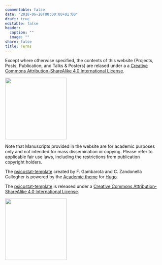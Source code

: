 ```yaml
---
commentable: false
date: "2018-06-28T00:00:00+01:00"
draft: true
editable: false
header:
  caption: ""
  image: ""
share: false
title: Terms
---
```


Except where otherwise specified, the contents of this website (Projects, Posts, Publication, and Talks & Posters) are relased under a  a [Creative Commons Attribution-ShareAlike 4.0 International License](https://creativecommons.org/licenses/by-sa/4.0/).

<div style= 2width: 30%">
  <img class= logo src="/img/CC-BY-SA.png" width="200" align="middle">
</div>

Note that Manuscripts provided in the website are for academic purposes only and not intended for mass dissemination or copying. Please refer to applicable fair use laws, including the restrictions from publication copyright holders.

The [psicostat-template](https://github.com/filippogambarota/psicostat_template) created by F. Gambarota and C. Zandonella Callegher is powered by the [Academic theme](https://sourcethemes.com/academic/) for [Hugo](https://gohugo.io).

The [psicostat-template](https://github.com/filippogambarota/psicostat_template) is released under a [Creative Commons Attribution-ShareAlike 4.0 International License](https://creativecommons.org/licenses/by-sa/4.0/).


<div style= 2width: 30%">
  <img class= logo src="/img/CC-BY-SA.png" width="200" align="middle">
</div>




